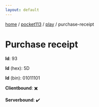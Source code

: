 ```yaml
---
layout: default
---
```


[home](/)  /  [pocket113](/protocol/pocket113)  /  [play](/protocol/pocket113/play)  /  purchase-receipt

# Purchase receipt

**Id**: 93

**Id** (hex): 5D

**Id** (bin): 01011101

**Clientbound**: ✖️

**Serverbound**: ✔️

